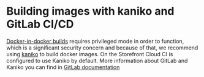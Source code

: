 # Building images with kaniko and GitLab CI/CD

[Docker-in-docker builds](https://docs.gitlab.com/ee/ci/docker/using_docker_build.html#use-docker-in-docker-workflow-with-docker-executor) requires privileged mode in order to function, which is a significant security concern and because of that, we recommend using [kaniko](https://github.com/GoogleContainerTools/kaniko) to build docker images. On the Storefront Cloud CI is configured to use Kaniko by default. More information about GitLab and Kaniko you can find in [GitLab documentation](https://docs.gitlab.com/ee/ci/docker/using_kaniko.html)